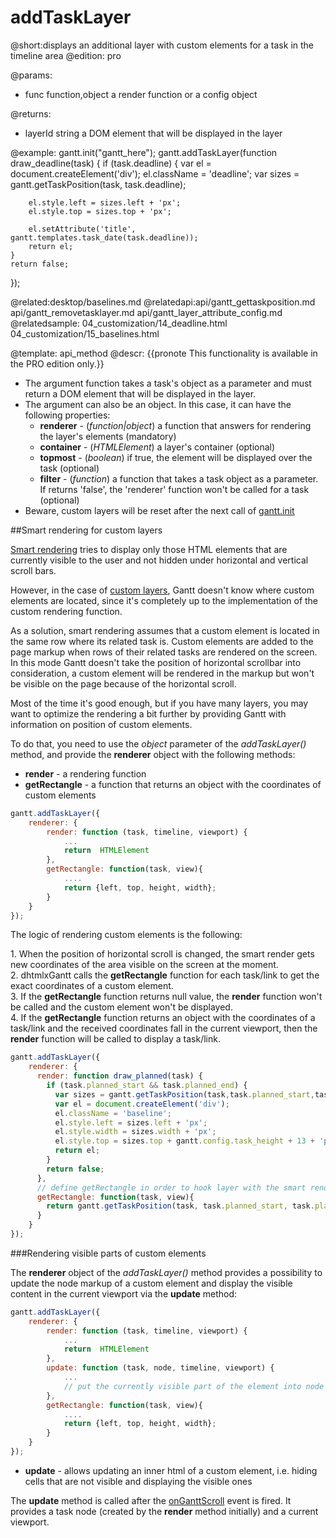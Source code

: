 addTaskLayer
=============

@short:displays an additional layer with custom elements for a task in the timeline area
@edition: pro

@params:
- func		function,object		a render function or a config object 

@returns:
- layerId		string		a DOM element that will be displayed in the layer


@example:
gantt.init("gantt_here");
gantt.addTaskLayer(function draw_deadline(task) {
	if (task.deadline) {
		var el = document.createElement('div');
		el.className = 'deadline';
		var sizes = gantt.getTaskPosition(task, task.deadline);

		el.style.left = sizes.left + 'px';
		el.style.top = sizes.top + 'px';

		el.setAttribute('title', gantt.templates.task_date(task.deadline));
		return el;
	}
	return false;
});


@related:desktop/baselines.md
@relatedapi:api/gantt_gettaskposition.md
  api/gantt_removetasklayer.md
  api/gantt_layer_attribute_config.md
@relatedsample:
	04_customization/14_deadline.html
    04_customization/15_baselines.html
	
@template:	api_method
@descr:
{{pronote This functionality is available in the PRO edition only.}}

- The argument function takes a task's object as a parameter and must return a DOM element that will be displayed in the layer.
- The argument can also be an object. In this case, it can have the following properties:
	- **renderer** - (*function|object*)  a function that answers for rendering the layer's elements (mandatory)
	- **container** - (*HTMLElement*) a layer's container (optional)
    - **topmost** - (*boolean*) if true, the element will be displayed over the task (optional)
    - **filter** - (*function*) a function that takes a task object as a parameter. If returns 'false', the 'renderer' function won't be called for a task (optional)
- Beware, custom layers will be reset after the next call of <a href="api/gantt_init.md">gantt.init</a>


##Smart rendering for custom layers

[Smart rendering](desktop/performance.md#smartrendering) tries to display only those HTML elements that are currently visible to the user and not hidden under horizontal and vertical scroll bars.

However, in the case of [custom layers](desktop/baselines.md), Gantt doesn't know where custom elements are located, since it's completely up to the implementation of the custom rendering function.

As a solution, smart rendering assumes that a custom element is located in the same row where its related task is. Custom elements are added to the page markup when rows of their related tasks are rendered on the screen. In this mode Gantt doesn't take the position of horizontal scrollbar into consideration, a custom element will be rendered in the markup but won't be visible on the page because of the horizontal scroll.

Most of the time it's good enough, but if you have many layers, you may want to optimize the rendering a bit further by providing Gantt with information on position of custom elements.


To do that, you need to use the *object* parameter of the *addTaskLayer()* method, and provide the **renderer**  object with the following methods:

- **render** - a rendering function
- **getRectangle** - a function that returns an object with the coordinates of custom elements

~~~js
gantt.addTaskLayer({
    renderer: {
        render: function (task, timeline, viewport) {
            ...
            return  HTMLElement
        },
        getRectangle: function(task, view){
            ....
            return {left, top, height, width};
        }
    }
});
~~~

The logic of rendering custom elements is the following:

1\. When the  position of horizontal scroll is changed, the smart render gets new coordinates of the area visible on the screen at the moment. <br>
2\. dhtmlxGantt calls the **getRectangle** function for each task/link to get the exact coordinates of a custom element. <br>
3\. If the **getRectangle** function returns null value, the **render** function won't be called and the custom element won't be displayed.<br>
4\. If the **getRectangle** function returns an object with the coordinates of a task/link and the received coordinates fall in the current viewport, then the **render** function will be called to display a task/link.<br>

~~~js
gantt.addTaskLayer({
    renderer: {
      render: function draw_planned(task) {
        if (task.planned_start && task.planned_end) {
          var sizes = gantt.getTaskPosition(task,task.planned_start,task.planned_end);
          var el = document.createElement('div');
          el.className = 'baseline';
          el.style.left = sizes.left + 'px';
          el.style.width = sizes.width + 'px';
          el.style.top = sizes.top + gantt.config.task_height + 13 + 'px';
          return el;
        }
        return false;
      },
      // define getRectangle in order to hook layer with the smart rendering
      getRectangle: function(task, view){
        return gantt.getTaskPosition(task, task.planned_start, task.planned_end);
      }
    }
});
~~~

###Rendering visible parts of custom elements

The **renderer** object of the *addTaskLayer()* method provides a possibility to update the node markup of a custom element and display the visible content in the current viewport via the **update** method:

~~~js
gantt.addTaskLayer({
    renderer: {
        render: function (task, timeline, viewport) {
            ...
            return  HTMLElement
        },
        update: function (task, node, timeline, viewport) {
            ...
            // put the currently visible part of the element into node inner html
        },
        getRectangle: function(task, view){
            ....
            return {left, top, height, width};
        }
    }
});
~~~

- **update** - allows updating an inner html of a custom element, i.e. hiding cells that are not visible and displaying the visible ones

The **update** method is called after the [onGanttScroll](api/gantt_onganttscroll_event.md) event is fired. It provides a task node (created by the **render** method initially) and a current viewport. 
